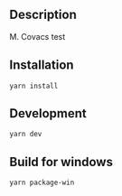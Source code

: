 ## Description
M. Covacs test
## Installation
`yarn install`
## Development
`yarn dev`
## Build for windows
`yarn package-win`